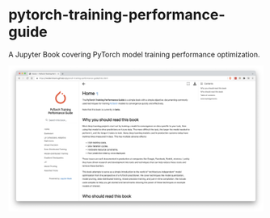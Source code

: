 # pytorch-training-performance-guide

A Jupyter Book covering PyTorch model training performance optimization.

![Screenshot of the book homepage](./screenshot.png)
